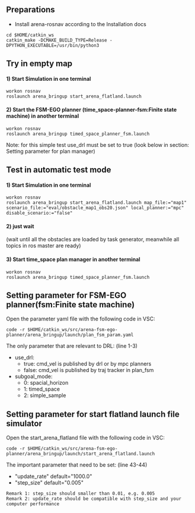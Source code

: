 ## Preparations
* Install arena-rosnav according to the Installation docs
```
cd $HOME/catkin_ws
catkin_make -DCMAKE_BUILD_TYPE=Release -DPYTHON_EXECUTABLE=/usr/bin/python3
```

## Try in empty map
#### 1) Start Simulation in one terminal
```
workon rosnav
roslaunch arena_bringup start_arena_flatland.launch
```
#### 2) Start the FSM-EGO planner (time_space-planner-fsm:Finite state machine) in another terminal
```
workon rosnav
roslaunch arena_bringup timed_space_planner_fsm.launch
```
Note: for this simple test use_drl must be set to true (look below in section: Setting parameter for plan manager)

## Test in automatic test mode 
#### 1) Start Simulation in one terminal
```
workon rosnav
roslaunch arena_bringup start_arena_flatland.launch map_file:="map1" scenario_file:="eval/obstacle_map1_obs20.json" local_planner:="mpc" disable_scenario:="false"
```
#### 2) just wait 
(wait until all the obstacles are loaded by task generator, meanwhile all topics in ros master are ready)
#### 3) Start time_space plan manager in another terminal
```
workon rosnav
roslaunch arena_bringup timed_space_planner_fsm.launch
```

## Setting parameter for FSM-EGO planner(fsm:Finite state machine) 
Open the parameter yaml file with the following code in VSC:
```
code -r $HOME/catkin_ws/src/arena-fsm-ego-planner/arena_bringup/launch/plan_fsm_param.yaml
```

The only parameter that are relevant to DRL: (line 1-3)
* use_drl:
  *  true:  cmd_vel is published by drl or by mpc planners
  *  false: cmd_vel is published by traj tracker in plan_fsm
* subgoal_mode:
  * 0:  spacial_horizon
  * 1:  timed_space
  * 2:  simple_sample


## Setting parameter for start flatland launch file simulator
Open the start_arena_flatland file with the following code in VSC:
```
code -r $HOME/catkin_ws/src/arena-fsm-ego-planner/arena_bringup/launch/start_arena_flatland.launch
```

The important parameter that need to be set: (line 43-44)

* "update_rate"     default="1000.0"
* "step_size"       default="0.005"

```
Remark 1: step_size should smaller than 0.01, e.g. 0.005
Remark 2: update_rate should be compatible with step_size and your computer performance

```
